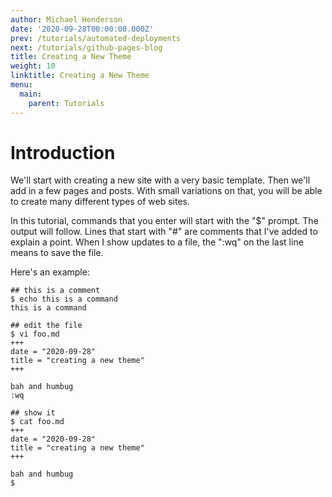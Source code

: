 ```yaml
---
author: Michael Henderson
date: '2020-09-28T00:00:00.000Z'
prev: /tutorials/automated-deployments
next: /tutorials/github-pages-blog
title: Creating a New Theme
weight: 10
linktitle: Creating a New Theme
menu:
  main:
    parent: Tutorials
---
```


# Introduction

We'll start with creating a new site with a very basic template. Then we'll add in a few pages and posts. With small variations on that, you will be able to create many different types of web sites.

In this tutorial, commands that you enter will start with the "$" prompt. The output will follow. Lines that start with "\#" are comments that I've added to explain a point. When I show updates to a file, the ":wq" on the last line means to save the file.

Here's an example:

```text
## this is a comment
$ echo this is a command
this is a command

## edit the file
$ vi foo.md
+++
date = "2020-09-28"
title = "creating a new theme"
+++

bah and humbug
:wq

## show it
$ cat foo.md
+++
date = "2020-09-28"
title = "creating a new theme"
+++

bah and humbug
$
```

